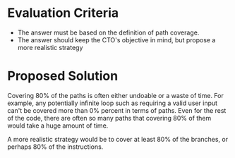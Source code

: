 # Evaluation Criteria
- The answer must be based on the definition of path coverage. 
- The answer should keep the CTO's objective in mind, but propose a more realistic strategy

# Proposed Solution

Covering 80% of the paths is often either undoable or a waste of time. For example, any potentially 
infinite loop such as requiring a valid user input can't be covered more than 0% percent in terms of paths.
Even for the rest of the code, there are often so many paths that covering 80% of them would take a huge 
amount of time.

A more realistic strategy would be to cover at least 80% of the branches, or perhaps 80% of the instructions.
